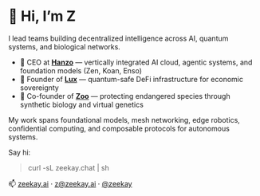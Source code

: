 # 👋 Hi, I’m Z

I lead teams building decentralized intelligence across AI, quantum systems, and biological networks.

- 🧠 CEO at [**Hanzo**](https://hanzo.ai) — vertically integrated AI cloud, agentic systems, and foundation models (Zen, Koan, Enso)
- 💸 Founder of [**Lux**](https://lux.network) — quantum-safe DeFi infrastructure for economic sovereignty
- 🐾 Co-founder of [**Zoo**](https://zoo.ngo) — protecting endangered species through synthetic biology and virtual genetics

My work spans foundational models, mesh networking, edge robotics, confidential computing, and composable protocols for autonomous systems.

Say hi:

> curl -sL zeekay.chat | sh

📫 [zeekay.ai](https://zeekay.ai) · [z@zeekay.ai](mailto:z@zeekay.ai) · [@zeekay](https://twitter.com/zeekay)

